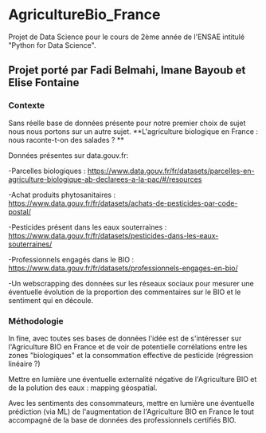 # AgricultureBio_France
Projet de Data Science pour le cours de 2ème année de l'ENSAE intitulé "Python for Data Science".

## Projet porté par Fadi Belmahi, Imane Bayoub et Elise Fontaine

### Contexte 

Sans réelle base de données présente pour notre premier choix de sujet nous nous portons sur un autre sujet. **L'agriculture biologique en France : nous raconte-t-on des salades ? **

Données présentes sur data.gouv.fr:

-Parcelles biologiques : https://www.data.gouv.fr/fr/datasets/parcelles-en-agriculture-biologique-ab-declarees-a-la-pac/#/resources

-Achat produits phytosanitaires : https://www.data.gouv.fr/fr/datasets/achats-de-pesticides-par-code-postal/

-Pesticides présent dans les eaux souterraines : https://www.data.gouv.fr/fr/datasets/pesticides-dans-les-eaux-souterraines/

-Professionnels engagés dans le BIO : https://www.data.gouv.fr/fr/datasets/professionnels-engages-en-bio/

-Un webscrapping des données sur les réseaux sociaux pour mesurer une éventuelle évolution de la proportion des commentaires sur le BIO et le sentiment qui en découle.



### Méthodologie 


In fine, avec toutes ses bases de données l'idée est de s'intéresser sur l'Agriculture BIO en France et de voir de potentielle corrélations entre les zones "biologiques" et la consommation effective de pesticide (régression linéaire ?) 

Mettre en lumière une éventuelle externalité négative de l'Agriculture BIO et de la polution des eaux : mapping géospatial. 

Avec les sentiments des consommateurs, mettre en lumière une éventuelle prédiction (via ML) de l'augmentation de l'Agriculture BIO en France le tout accompagné de la base de données des professionnels certifiés BIO.

